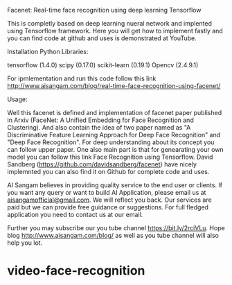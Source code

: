 Facenet: Real-time face recognition using deep learning Tensorflow 

This is completly based on deep learning nueral network and implented using Tensorflow framework. Here you will get how to implement fastly and you can find code at github and uses is demonstrated at YouTube.

Installation Python Libraries:

tensorflow (1.4.0)
scipy (0.17.0)
scikit-learn (0.19.1)
Opencv (2.4.9.1)

For ipmlementation and run this code follow this link http://www.aisangam.com/blog/real-time-face-recognition-using-facenet/

Usage:

Well this facenet is defined and implementation of facenet paper published in Arxiv (FaceNet: A Unified Embedding for Face Recognition and Clustering). And also contain the idea of two paper named as "A Discriminative Feature Learning Approach for Deep Face Recognition" and "Deep Face Recognition". For deep understanding about its concept you can follow upper paper. One also main part is that for genearating your own model you can follow this link Face Recognition using Tensorflow. David Sandberg (https://github.com/davidsandberg/facenet) have nicely implemnted you can also find it on Github for complete code and uses.

AI Sangam believes in providing quality service to the end user or clients. If you want any query or want to build AI Application, please email us at  aisangamofficial@gmail.com. We will reflect you back. Our services are paid but we can provide free guidance or suggestions. For full fledged application you need to contact us at our email. 

 Further you may subscribe our you tube channel https://bit.ly/2rciVLu. Hope blog http://www.aisangam.com/blog/ as well as you tube channel will also help you lot. 
# video-face-recognition
